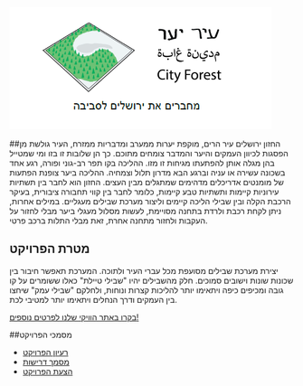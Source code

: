 ![Project Logo](https://github.com/DorianTs/City-Forest/blob/master/Management%20and%20planning%20documents/%D7%A2%D7%99%D7%A8%20%D7%99%D7%A2%D7%A8%20%D7%9C%D7%95%D7%92%D7%95.png)

##החזון
ירושלים עיר הרים, מוקפת יערות ממערב ומדבריות ממזרח, העיר גולשת מן הפסגות לכיוון העמקים והיער והמדבר צומחים מתוכם. כך הן שלובות זו בזו ומי שמטייל בהן מגלה אותן להפתעתו מגיחות זו מזו. ההליכה בקו תפר רב-גוני ופורה, רגע אחד בשכונה עשירה או עניה וברגע הבא מדרון תלול וצמחיה. ההליכה ביער צופנת הפתעות של מומנטים אדריכלים מדהימים שמתגלים מבין העצים.
החזון הוא לחבר בין תשתיות עירוניות קיימות ותשתיות טבע קיימות, כלומר לחבר בין קווי תחבורה ציבורית, בעיקר הרכבת הקלה ובין שבילי הליכה קיימים וליצור מערכת שבילים מעגליים. במילים אחרות, ניתן לקחת רכבת ולרדת בתחנה מסויימת, לעשות מסלול מעגלי ביער מבלי לחזור על העקבות ולחזור מתחנה אחרת, זאת מבלי התלות ברכב פרטי.

## מטרת הפרויקט
יצירת מערכת שבילים מסועפת מכל עברי העיר ולתוכה. המערכת תאפשר חיבור בין שכונות שונות וישובים סמוכים. חלק מהשבילים יהיו "שבילי טיילת" כאלו ששומרים על קו גובה ומכיפים כיפה ויתאימו יותר להליכות קצרות ונוחות, ולחלקם "שבילי עמק" שיחצו בין העמקים ודרך הנחלים ויתאימו יותר למטיבי לכת.

[בקרו באתר הוויקי שלנו לפרטים נוספים!](https://github.com/DorianTs/City-Forest/wiki)

[]()

##מסמכי הפרויקט
- [רעיון הפרויקט](https://github.com/DorianTs/City-Forest/blob/master/Management%20and%20planning%20documents/%D7%A2%D7%99%D7%A8%20%D7%99%D7%A2%D7%A8%20%E2%80%93%20%D7%AA%D7%9E%D7%A6%D7%99%D7%AA%20%D7%94%D7%A4%D7%A8%D7%95%D7%99%D7%A7%D7%98.pdf)
- [מסמך דרישות](https://github.com/DorianTs/City-Forest/blob/master/Management%20and%20planning%20documents/%D7%9E%D7%A1%D7%9E%D7%9A%20%D7%93%D7%A8%D7%99%D7%A9%D7%95%D7%AA.pdf)
- [הצעת הפרויקט](https://github.com/DorianTs/City-Forest/blob/master/Management%20and%20planning%20documents/%D7%94%D7%A6%D7%A2%D7%AA%20%D7%A4%D7%A8%D7%95%D7%99%D7%A7%D7%98%20-%20%D7%A2%D7%99%D7%A8%20%D7%99%D7%A2%D7%A8%2C%20%D7%93%D7%95%D7%A8%D7%99%D7%90%D7%9F%20%D7%A6%D7%95%D7%A8%D7%A4%D7%99.pdf)
